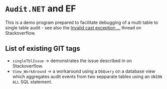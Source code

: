 # `Audit.NET` and EF
This is a demo program prepared to facilitate debugging of a multi table to single table audit - see also the [Invalid cast exception ...](https://stackoverflow.com/questions/53055428/invalid-cast-exception-when-audit-logging-from-multiple-tables-to-a-single-ef-au) thread on Stackoverflow.

## List of existing GIT tags
* `singleTblIssue`    -> demonstrates the issue described in on Stackoverflow.
* `View_WorkAround`   -> a workaround using a `DbQuery` on a database view which aggregates audit events from two sepparate tables using an `UNION ALL` SQL statement.
